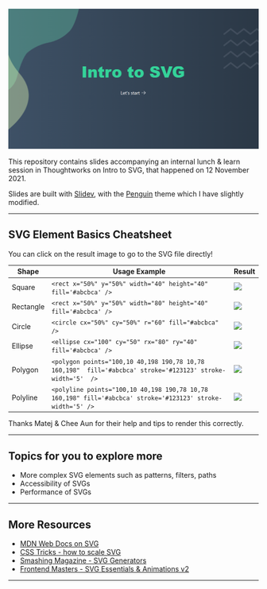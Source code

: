 ![](./intro-to-svg-slides-cover.png)

This repository contains slides accompanying an internal lunch & learn session in Thoughtworks on Intro to SVG, that happened on 12 November 2021.

Slides are built with [Slidev](https://github.com/slidevjs/slidev), with the [Penguin](https://github.com/alvarosaburido/slidev-theme-penguin) theme which I have slightly modified.

---

## SVG Element Basics Cheatsheet

You can click on the result image to go to the SVG file directly!


| Shape     | Usage Example                                                                                                | Result                                                                                                         |
| --------- | ------------------------------------------------------------------------------------------------------------ | -------------------------------------------------------------------------------------------------------------- |
| Square    | `<rect x="50%" y="50%" width="40" height="40" fill='#abcbca' />`                                             | <img src="https://raw.githubusercontent.com/lyqht/intro-to-svg-slides/main/public/svg/shapes/square.svg" />    |
| Rectangle | `<rect x="50%" y="50%" width="80" height="40" fill='#abcbca' />`                                             | <img src="https://raw.githubusercontent.com/lyqht/intro-to-svg-slides/main/public/svg/shapes/rectangle.svg" /> |
| Circle    | `<circle cx="50%" cy="50%" r="60" fill="#abcbca" />`                                                         | <img src="https://raw.githubusercontent.com/lyqht/intro-to-svg-slides/main/public/svg/shapes/circle.svg" />    |
| Ellipse   | `<ellipse cx="100" cy="50" rx="80" ry="40" fill='#abcbca' />`                                                | <img src="https://raw.githubusercontent.com/lyqht/intro-to-svg-slides/main/public/svg/shapes/ellipse.svg" />   |
| Polygon   | `<polygon points="100,10 40,198 190,78 10,78 160,198"  fill='#abcbca' stroke='#123123' stroke-width='5'  />` | <img src="https://raw.githubusercontent.com/lyqht/intro-to-svg-slides/main/public/svg/shapes/polygon.svg" />   |
| Polyline  | `<polyline points="100,10 40,198 190,78 10,78 160,198" fill='#abcbca' stroke='#123123' stroke-width='5' />`  | <img src="https://raw.githubusercontent.com/lyqht/intro-to-svg-slides/main/public/svg/shapes/polyline.svg" />  |

Thanks Matej & Chee Aun for their help and tips to render this correctly.

---

## Topics for you to explore more

- More complex SVG elements such as patterns, filters, paths
- Accessibility of SVGs
- Performance of SVGs

---

## More Resources

- [MDN Web Docs on SVG](https://developer.mozilla.org/en-US/docs/Web/SVG)
- [CSS Tricks - how to scale SVG](https://css-tricks.com/scale-svg/)
- [Smashing Magazine - SVG Generators](https://www.smashingmagazine.com/2021/03/svg-generators/)
- [Frontend Masters - SVG Essentials & Animations v2](https://frontendmasters.com/courses/svg-essentials-animation/?utm_source=css-tricks&utm_medium=website&utm_campaign=css-tricks-tags-sidebar)

---